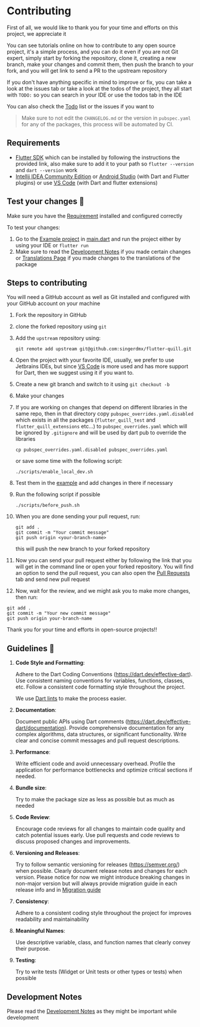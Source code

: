 # Contributing

First of all, we would like to thank you for your time and efforts on this project, we appreciate it

You can see tutorials online on how to contribute to any open source project, it's a simple process, and you can do it even if you are not Git expert, simply start by forking the repository, clone it, creating a new branch, make your changes and commit them, then push the branch to your fork, and you will get link to send a PR to the upstream repository

If you don't have anything specific in mind to improve or fix, you can take a look at the issues tab or take a look at the todos of the project, they all start with `TODO:` so you can search in your IDE or use the todos tab in the IDE

You can also check the [Todo](./doc/todo.md) list or the issues  if you want to

> Make sure to not edit the `CHANGELOG.md` or the version in `pubspec.yaml` for any of the packages, this process will be automated by CI.

## Requirements

- [Flutter SDK](https://docs.flutter.dev/get-started/install) which can be installed by following the instructions the provided link, also make sure to add it to your path so `flutter --version` and `dart --version` work
- [Intellij IDEA Community Edition](https://www.jetbrains.com/idea/download/) or [Android Studio](https://developer.android.com/studio) (with Dart and Flutter plugins) or use [VS Code](https://code.visualstudio.com/) (with Dart and flutter extensions)


## Test your changes 🧪

Make sure you have the [Requirement](#requirements) installed and configured correctly

To test your changes:

1. Go to the [Example project](./example/) in [main.dart](./example/lib/main.dart) and run the project either by using your IDE or `flutter run`
2. Make sure to read the [Development Notes](./doc/development_notes.md) if you made certain changes or [Translations Page](./doc/translation.md) if you made changes to the translations of the package

## Steps to contributing

You will need a GitHub account as well as Git installed and configured with your GitHub account on your machine

1. Fork the repository in GitHub
2. clone the forked repository using `git`
3. Add the `upstream` repository using:
    ```
    git remote add upstream git@github.com:singerdmx/flutter-quill.git
    ```
4. Open the project with your favorite IDE, usually, we prefer to use Jetbrains IDEs, but since [VS Code](https://code.visualstudio.com) is more used and has more support for Dart, then we suggest using it if you want to.
5. Create a new git branch and switch to it using `git checkout -b`
6. Make your changes
7. If you are working on changes that depend on different libraries in the same repo, then in that directory copy `pubspec_overrides.yaml.disabled` which exists in all the packages (`flutter_quill_test` and `flutter_quill_extensions` etc...)
to `pubspec_overrides.yaml` which will be ignored by `.gitignore` and will be used by dart pub to override the libraries
    ```
    cp pubspec_overrides.yaml.disabled pubspec_overrides.yaml
    ```
    or save some time with the following script:
    <!-- TODO: We should update this script to dart instead -->
    ```
    ./scripts/enable_local_dev.sh
    ```
8. Test them in the [example](./example) and add changes in there if necessary
9.  Run the following script if possible
    ```
    ./scripts/before_push.sh
    ```
10. When you are done sending your pull request, run:
    ```
    git add .
    git commit -m "Your commit message"
    git push origin <your-branch-name>
    ```
    this will push the new branch to your forked repository

11. Now you can send your pull request either by following the link that you will get in the command line or open your
forked repository. You will find an option to send the pull request, you can also
open the [Pull Requests](https://github.com/singerdmx/flutter-quill) tab and send new pull request

12. Now, wait for the review, and we might ask you to make more changes, then run:
```
git add .
git commit -m "Your new commit message"
git push origin your-branch-name
```

Thank you for your time and efforts in open-source projects!!

## Guidelines 📝

<!-- TODO: Update the guidelines -->

1. **Code Style and Formatting**:

   Adhere to the Dart Coding Conventions (https://dart.dev/effective-dart).
   Use consistent naming conventions for variables, functions, classes, etc.
   Follow a consistent code formatting style throughout the project.

   We use [Dart lints](https://dart.dev/tools/linter-rules) to make the process easier.
2. **Documentation**:

   Document public APIs using Dart comments (https://dart.dev/effective-dart/documentation).
   Provide comprehensive documentation for any complex algorithms, data structures, or significant functionality.
   Write clear and concise commit messages and pull request descriptions.
3. **Performance**:

   Write efficient code and avoid unnecessary overhead.
   Profile the application for performance bottlenecks and optimize critical sections if needed.
4. **Bundle size**:

   Try to make the package size as less as possible but as much as needed
5. **Code Review**:

   Encourage code reviews for all changes to maintain code quality and catch potential issues early.
   Use pull requests and code reviews to discuss proposed changes and improvements.
6. **Versioning and Releases**:

   Try to follow semantic versioning for releases (https://semver.org/) when possible.
   Clearly document release notes and changes for each version.
   Please notice for now we might introduce breaking changes in non-major version but will always provide migration
   guide in each release info and in [Migration guide](./doc/migration.md)
7. **Consistency**:

   Adhere to a consistent coding style throughout the project for improves readability and maintainability
8. **Meaningful Names**:

   Use descriptive variable, class, and function names that clearly convey their purpose.
9. **Testing**:

   Try to write tests (Widget or Unit tests or other types or tests) when possible

## Development Notes

Please read the [Development Notes](./doc/development_notes.md) as they might be important while development